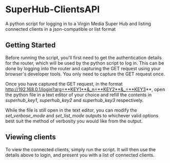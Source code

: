 # SuperHub-ClientsAPI
A python script for logging in to a Virgin Media Super Hub and listing connected clients in a json-compatible or list format

## Getting Started
Before running the script, you'll first need to get the authentication details for the router, 
which will be used by the python script to log in.
This can be done by logging into the router and capturing the GET request using your browser's developer tools.
You only need to capture the GET request once.

Once you have captured the GET request, in the format http://192.168.0.1/login?arg=**KEY1**&_n=**KEY2**&_=**KEY3**,
open the python file in a text editor of your choice and refill the contents in *superhub_key1*, *superhub_key2* and *superhub_key3* respectively.

While the file is still open in the text editor, you can modify the *set_verbose_mode* and *set_list_mode* outputs to
whichever valid options best suit the method of verbosity you would like from the output.

## Viewing clients
To view the connected clients, simply run the script. It will then use the details above to login, and present you with a list of connected clients.

